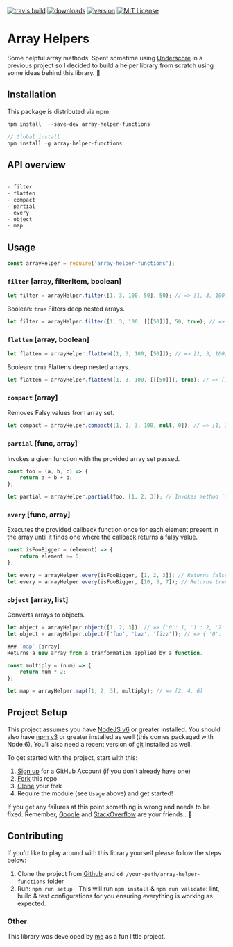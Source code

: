 [![travis build](https://img.shields.io/travis/kevinrodrigues/array-helper.svg?style=flat-square)](https://travis-ci.org/kevinrodrigues/array-helper)
[![downloads](https://img.shields.io/npm/dm/array-helper-functions.svg?style=flat-square)](http://npm-stat.com/charts.html?package=array-helper-functions&from=2017-10-20)
[![version](https://img.shields.io/npm/v/array-helper-functions.svg?style=flat-square)](http://npm.im/array-helper-functions)
[![MIT License](https://img.shields.io/npm/l/array-helper-functions.svg?style=flat-square)](http://opensource.org/licenses/MIT)

# Array Helpers

Some helpful array methods. Spent sometime using [Underscore](http://underscorejs.org/) in a previous project so I decided to build a helper library from scratch using some ideas behind this library. :honeybee:

## Installation

This package is distributed via npm:

```javascript
npm install  --save-dev array-helper-functions

// Global install
npm install -g array-helper-functions

```

## API overview

```javascript

- filter
- flatten
- compact
- partial
- every
- object
- map

```

## Usage

```javascript
const arrayHelper = require('array-helper-functions');
```
### `filter` [array, filterItem, boolean]

```javascript
let filter = arrayHelper.filter([1, 3, 100, 50], 50); // => [1, 3, 100];
```

Boolean: `true`
Filters deep nested arrays.

```javascript
let filter = arrayHelper.filter([1, 3, 100, [[[50]]], 50, true); // => [1, 3, 100];
```

### `flatten` [array, boolean]

```javascript
let flatten = arrayHelper.flatten([1, 3, 100, [50]]); // => [1, 3, 100, 50];
```

Boolean: `true`
Flattens deep nested arrays.

```javascript
let flatten = arrayHelper.flatten([1, 3, 100, [[[50]]], true); // => [1, 3, 100, 50];
```

### `compact` [array]
Removes Falsy values from array set.

```javascript
let compact = arrayHelper.compact([1, 2, 3, 100, null, 0]); // => [1, 2, 3, 100];
```
### `partial` [func, array]
Invokes a given function with the provided array set passed.

```javascript
const foo = (a, b, c) => {
    return a + b + b;
};

let partial = arrayHelper.partial(foo, [1, 2, 3]); // Invokes method `foo` with given arguments. => 6
```
### `every` [func, array]
Executes the provided callback function once for each element present
in the array until it finds one where the callback returns a falsy value.

```javascript
const isFooBigger = (element) => {
    return element >= 5;
};

let every = arrayHelper.every(isFooBigger, [1, 2, 3]); // Returns false.
let every = arrayHelper.every(isFooBigger, [10, 5, 7]); // Returns true.
```

### `object` [array, list]
Converts arrays to objects.

```javascript
let object = arrayHelper.object([1, 2, 3]); // => {'0': 1, '1': 2, '2': 3}
let object = arrayHelper.object(['foo', 'baz', 'fizz']); // => { '0': 'foo', '1': 'baz', '2': 'fizz' }

### `map` [array]
Returns a new array from a tranformation applied by a function.

const multiply = (num) => {
    return num * 2;
};

let map = arrayHelper.map([1, 2, 3], multiply); // => [2, 4, 6]

```

## Project Setup

This project assumes you have [NodeJS v6](http://nodejs.org/) or greater installed. You should
also have [npm v3](https://www.npmjs.com/) or greater installed as well (this comes packaged
with Node 6). You'll also need a recent version of [git](https://git-scm.com/) installed
as well.

To get started with the project, start with this:

1. [Sign up](https://github.com/join) for a GitHub Account (if you don't already have one)
2. [Fork](https://help.github.com/articles/fork-a-repo/) this repo
3. [Clone](https://help.github.com/articles/cloning-a-repository/) your fork
4. Require the module (see `Usage` above) and get started!

If you get any failures at this point something is wrong and needs to be fixed. Remember,
[Google](https://google.com) and [StackOverflow](https://stackoverflow.com) are your friends.. :raised_hands:

## Contributing

If you'd like to play around with this library yourself please follow the steps below:

1. Clone the project from [Github](https://github.com/kevinrodrigues/array-helper) and `cd /your-path/array-helper-functions` folder
2. Run: `npm run setup` - This will run `npm install` & `npm run validate`: lint, build & test configurations for you ensuring everything is working as expected.

### Other

This library was developed by [me](https://github.com/kevinrodrigues) as a fun little project.
